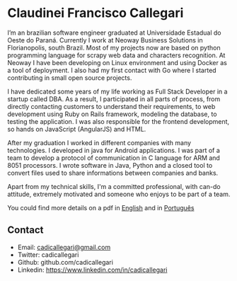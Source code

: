 Claudinei Francisco Callegari
======================

I’m an brazilian software engineer graduated at Universidade Estadual do Oeste do Paraná. Currently I work at Neoway Business Solutions in Florianopolis, south Brazil. Most of my projects now are based on python programming language for scrapy web data and characters recognition. At Neoway I have been developing on Linux environment and using Docker as a tool of deployment. I also had my first contact with Go where I started contributing in small open source projects.

I have dedicated some years of my life working as Full Stack Developer in a startup called DBA. As a result, I participated in all parts of process, from directly contacting customers to understand their requirements, to web development using Ruby on Rails framework, modeling the database, to testing the application. I was also responsible for the frontend development, so hands on JavaScript (AngularJS) and HTML.

After my graduation I worked in different companies with many technologies. I developed in java for Android applications. I was part of a team to develop a protocol of communication in C language for ARM and 8051 processors. I wrote software in Java, Python and a closed tool to convert files used to share informations between companies and banks.

Apart from my technical skills, I'm a committed professional, with can-do attitude, extremely motivated and someone who enjoys to be part of a team.


You could find more details on a pdf in [English](cv_claudinei_callegari_en.pdf)
and in [Português](cv_claudinei_callegari.pdf)

## Contact

 * Email: cadicallegari@gmail.com
 * Twitter: cadicallegari
 * Github: github.com/cadicallegari
 * Linkedin: https://www.linkedin.com/in/cadicallegari
